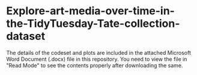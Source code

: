 # Explore-art-media-over-time-in-the-TidyTuesday-Tate-collection-dataset

The details of the codeset and plots are included in the attached Microsoft Word Document (.docx) file in this repository. 
You need to view the file in "Read Mode" to see the contents properly after downloading the same.
